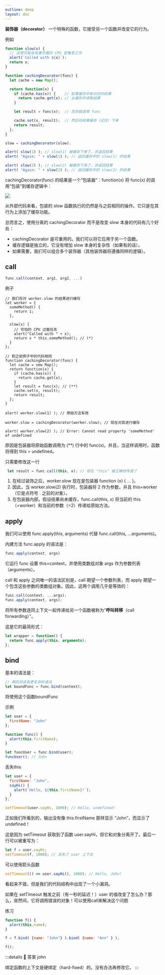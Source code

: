 ```yaml
---
outline: deep
layout: doc
---
```

**装饰器（decorator）** 一个特殊的函数，它接受另一个函数并改变它的行为。

例如

```js
function slow(x) {
  // 这里可能会有重负载的 CPU 密集型工作
  alert(`Called with ${x}`);
  return x;
}

function cachingDecorator(func) {
  let cache = new Map();

  return function(x) {
    if (cache.has(x)) {    // 如果缓存中有对应的结果
      return cache.get(x); // 从缓存中读取结果
    }

    let result = func(x);  // 否则就调用 func

    cache.set(x, result);  // 然后将结果缓存（记住）下来
    return result;
  };
}

slow = cachingDecorator(slow);

alert( slow(1) ); // slow(1) 被缓存下来了，并返回结果
alert( "Again: " + slow(1) ); // 返回缓存中的 slow(1) 的结果

alert( slow(2) ); // slow(2) 被缓存下来了，并返回结果
alert( "Again: " + slow(2) ); // 返回缓存中的 slow(2) 的结果
```

cachingDecorator(func) 的结果是一个“包装器”：function(x) 将 func(x) 的调用“包装”到缓存逻辑中：

![](https://zh.javascript.info/article/call-apply-decorators/decorator-makecaching-wrapper.svg)

从外部代码来看，包装的 slow 函数执行的仍然是与之前相同的操作。它只是在其行为上添加了缓存功能。

总而言之，使用分离的 cachingDecorator 而不是改变 slow 本身的代码有几个好处：

* cachingDecorator 是可重用的。我们可以将它应用于另一个函数。
* 缓存逻辑是独立的，它没有增加 slow 本身的复杂性（如果有的话）。
* 如果需要，我们可以组合多个装饰器（其他装饰器将遵循同样的逻辑）。

## call
```js
func.call(context, arg1, arg2, ...)
```
例子
```js{21}
// 我们将对 worker.slow 的结果进行缓存
let worker = {
  someMethod() {
    return 1;
  },

  slow(x) {
    // 可怕的 CPU 过载任务
    alert("Called with " + x);
    return x * this.someMethod(); // (*)
  }
};

// 和之前例子中的代码相同
function cachingDecorator(func) {
  let cache = new Map();
  return function(x) {
    if (cache.has(x)) {
      return cache.get(x);
    }
    let result = func(x); // (**)
    cache.set(x, result);
    return result;
  };
}

alert( worker.slow(1) ); // 原始方法有效

worker.slow = cachingDecorator(worker.slow); // 现在对其进行缓存

alert( worker.slow(2) ); // Error: Cannot read property 'someMethod' of undefined
```

原因是包装器将原始函数调用为 (**) 行中的 func(x)。并且，当这样调用时，函数将得到 this = undefined。

只需要修改这一行

```js
 let result = func.call(this, x); // 现在 "this" 被正确地传递了
```
1. 在经过装饰之后，worker.slow 现在是包装器 function (x) { ... }。
2. 因此，当 worker.slow(2) 执行时，包装器将 2 作为参数，并且 this=worker（它是点符号 . 之前的对象）。
3. 在包装器内部，假设结果尚未缓存，func.call(this, x) 将当前的 this（=worker）和当前的参数（=2）传递给原始方法。

## apply
我们可以使用 func.apply(this, arguments) 代替 func.call(this, ...arguments)。

内建方法 func.apply 的语法是：
```js
func.apply(context, args)
```
它运行 func 设置 this=context，并使用类数组对象 args 作为参数列表（arguments）。

call 和 apply 之间唯一的语法区别是，call 期望一个参数列表，而 apply 期望一个包含这些参数的类数组对象。因此，这两个调用几乎是等效的：
```js
func.call(context, ...args);
func.apply(context, args);
```

将所有参数连同上下文一起传递给另一个函数被称为“**呼叫转移**（call forwarding）”。

这是它的最简形式：

```js
let wrapper = function() {
  return func.apply(this, arguments);
};
```
## bind
基本的语法是：
```js
// 稍后将会有更复杂的语法
let boundFunc = func.bind(context);
```
将使用这个函数boundFunc

示例
```js
let user = {
  firstName: "John"
};

function func() {
  alert(this.firstName);
}

let funcUser = func.bind(user);
funcUser(); // John
```
丢失this

```js
let user = {
  firstName: "John",
  sayHi() {
    alert(`Hello, ${this.firstName}!`);
  }
};

setTimeout(user.sayHi, 1000); // Hello, undefined!
```
正如我们所看到的，输出没有像 this.firstName 那样显示 “John”，而显示了 undefined！

这是因为 setTimeout 获取到了函数 user.sayHi，但它和对象分离开了。最后一行可以被重写为：
```js
let f = user.sayHi;
setTimeout(f, 1000); // 丢失了 user 上下文
```
可以使用箭头函数
```js
setTimeout(() => user.sayHi(), 1000); // Hello, John!
```
看起来不错，但是我们的代码结构中出现了一个小漏洞。

如果在 setTimeout 触发之前（有一秒的延迟！）user 的值改变了怎么办？那么，突然间，它将调用错误的对象！可以使用call来解决这个问题

练习
```js
function f() {
  alert(this.name);
}

f = f.bind( {name: "John"} ).bind( {name: "Ann" } );

f();
```
:::details :thinking: 答案
john

绑定函数的上下文是硬绑定（hard-fixed）的。没有办法再修改它。
:::